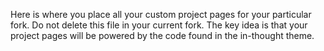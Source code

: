 Here is where you place all your custom project pages for your particular fork. Do not delete this file in your current fork. The key idea is that your project pages will be powered by the code found in the in-thought theme.
